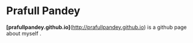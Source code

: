 # Prafull Pandey

**[prafullpandey.github.io]**(http://prafullpandey.github.io) is a github page about myself . 
